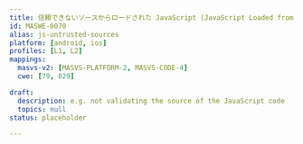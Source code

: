 ```yaml
---
title: 信頼できないソースからロードされた JavaScript (JavaScript Loaded from Untrusted Sources)
id: MASWE-0070
alias: js-untrusted-sources
platform: [android, ios]
profiles: [L1, L2]
mappings:
  masvs-v2: [MASVS-PLATFORM-2, MASVS-CODE-4]
  cwe: [79, 829]

draft:
  description: e.g. not validating the source of the JavaScript code
  topics: null
status: placeholder

---
```

